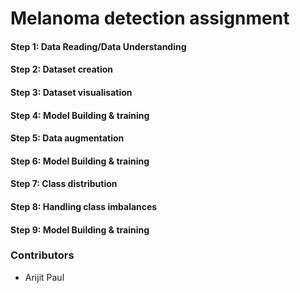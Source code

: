 # Melanoma detection assignment



#### Step 1: Data Reading/Data Understanding
#### Step 2: Dataset creation
#### Step 3: Dataset visualisation
#### Step 4: Model Building & training
#### Step 5: Data augmentation
#### Step 6: Model Building & training
#### Step 7: Class distribution
#### Step 8: Handling class imbalances
#### Step 9: Model Building & training



### Contributors
- Arijit Paul

